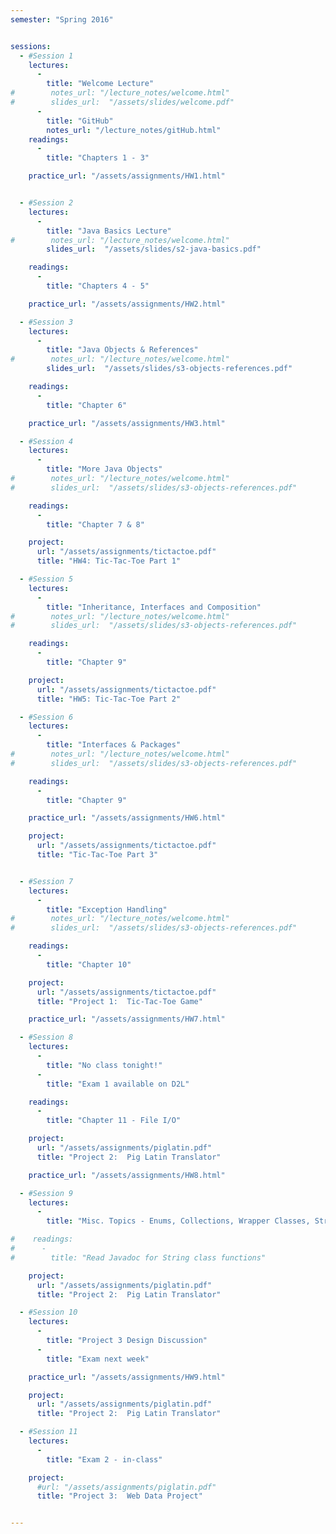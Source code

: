 ```yaml
---
semester: "Spring 2016"


sessions:
  - #Session 1
    lectures:
      -
        title: "Welcome Lecture"
#        notes_url: "/lecture_notes/welcome.html"
#        slides_url:  "/assets/slides/welcome.pdf"
      -
        title: "GitHub"
        notes_url: "/lecture_notes/gitHub.html"
    readings:
      -
        title: "Chapters 1 - 3"

    practice_url: "/assets/assignments/HW1.html"


  - #Session 2
    lectures:
      -
        title: "Java Basics Lecture"
#        notes_url: "/lecture_notes/welcome.html"
        slides_url:  "/assets/slides/s2-java-basics.pdf"

    readings:
      -
        title: "Chapters 4 - 5"

    practice_url: "/assets/assignments/HW2.html"

  - #Session 3
    lectures:
      -
        title: "Java Objects & References"
#        notes_url: "/lecture_notes/welcome.html"
        slides_url:  "/assets/slides/s3-objects-references.pdf"

    readings:
      -
        title: "Chapter 6"

    practice_url: "/assets/assignments/HW3.html"

  - #Session 4
    lectures:
      -
        title: "More Java Objects"
#        notes_url: "/lecture_notes/welcome.html"
#        slides_url:  "/assets/slides/s3-objects-references.pdf"

    readings:
      -
        title: "Chapter 7 & 8"

    project:
      url: "/assets/assignments/tictactoe.pdf"
      title: "HW4: Tic-Tac-Toe Part 1"

  - #Session 5
    lectures:
      -
        title: "Inheritance, Interfaces and Composition"
#        notes_url: "/lecture_notes/welcome.html"
#        slides_url:  "/assets/slides/s3-objects-references.pdf"

    readings:
      -
        title: "Chapter 9"

    project:
      url: "/assets/assignments/tictactoe.pdf"
      title: "HW5: Tic-Tac-Toe Part 2"

  - #Session 6
    lectures:
      -
        title: "Interfaces & Packages"
#        notes_url: "/lecture_notes/welcome.html"
#        slides_url:  "/assets/slides/s3-objects-references.pdf"

    readings:
      -
        title: "Chapter 9"

    practice_url: "/assets/assignments/HW6.html"

    project:
      url: "/assets/assignments/tictactoe.pdf"
      title: "Tic-Tac-Toe Part 3"


  - #Session 7
    lectures:
      -
        title: "Exception Handling"
#        notes_url: "/lecture_notes/welcome.html"
#        slides_url:  "/assets/slides/s3-objects-references.pdf"

    readings:
      -
        title: "Chapter 10"

    project:
      url: "/assets/assignments/tictactoe.pdf"
      title: "Project 1:  Tic-Tac-Toe Game"

    practice_url: "/assets/assignments/HW7.html"

  - #Session 8
    lectures:
      -
        title: "No class tonight!"
      -
        title: "Exam 1 available on D2L"

    readings:
      -
        title: "Chapter 11 - File I/O"

    project:
      url: "/assets/assignments/piglatin.pdf"
      title: "Project 2:  Pig Latin Translator"

    practice_url: "/assets/assignments/HW8.html"

  - #Session 9
    lectures:
      -
        title: "Misc. Topics - Enums, Collections, Wrapper Classes, String functions, & more"

#    readings:
#      -
#        title: "Read Javadoc for String class functions"

    project:
      url: "/assets/assignments/piglatin.pdf"
      title: "Project 2:  Pig Latin Translator"

  - #Session 10
    lectures:
      -
        title: "Project 3 Design Discussion"
      -
        title: "Exam next week"

    practice_url: "/assets/assignments/HW9.html"

    project:
      url: "/assets/assignments/piglatin.pdf"
      title: "Project 2:  Pig Latin Translator"

  - #Session 11
    lectures:
      -
        title: "Exam 2 - in-class"

    project:
      #url: "/assets/assignments/piglatin.pdf"
      title: "Project 3:  Web Data Project"


---
```

